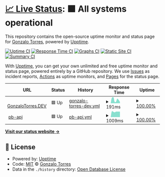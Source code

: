 # [📈 Live Status](https://gonetorres.github.io/upptime): <!--live status--> **🟩 All systems operational**

This repository contains the open-source uptime monitor and status page for [Gonzalo Torres](https://gonetorres.github.io/upptime), powered by [Upptime](https://github.com/upptime/upptime).

[![Uptime CI](https://github.com/gonetorres/upptime/workflows/Uptime%20CI/badge.svg)](https://github.com/gonetorres/upptime/actions?query=workflow%3A%22Uptime+CI%22)
[![Response Time CI](https://github.com/gonetorres/upptime/workflows/Response%20Time%20CI/badge.svg)](https://github.com/gonetorres/upptime/actions?query=workflow%3A%22Response+Time+CI%22)
[![Graphs CI](https://github.com/gonetorres/upptime/workflows/Graphs%20CI/badge.svg)](https://github.com/gonetorres/upptime/actions?query=workflow%3A%22Graphs+CI%22)
[![Static Site CI](https://github.com/gonetorres/upptime/workflows/Static%20Site%20CI/badge.svg)](https://github.com/gonetorres/upptime/actions?query=workflow%3A%22Static+Site+CI%22)
[![Summary CI](https://github.com/gonetorres/upptime/workflows/Summary%20CI/badge.svg)](https://github.com/gonetorres/upptime/actions?query=workflow%3A%22Summary+CI%22)

With [Upptime](https://upptime.js.org), you can get your own unlimited and free uptime monitor and status page, powered entirely by a GitHub repository. We use [Issues](https://github.com/gonetorres/upptime/issues) as incident reports, [Actions](https://github.com/gonetorres/upptime/actions) as uptime monitors, and [Pages](https://gonetorres.github.io/upptime) for the status page.

<!--start: status pages-->
<!-- This summary is generated by Upptime (https://github.com/upptime/upptime) -->
<!-- Do not edit this manually, your changes will be overwritten -->
<!-- prettier-ignore -->
| URL | Status | History | Response Time | Uptime |
| --- | ------ | ------- | ------------- | ------ |
| <img alt="" src="https://favicons.githubusercontent.com/gonzalotorres.dev" height="13"> [GonzaloTorres.DEV](https://gonzalotorres.dev) | 🟩 Up | [gonzalo-torres-dev.yml](https://github.com/GoneTorres/upptime/commits/HEAD/history/gonzalo-torres-dev.yml) | <details><summary><img alt="Response time graph" src="./graphs/gonzalo-torres-dev/response-time-week.png" height="20"> 191ms</summary><br><a href="https://gonetorres.github.io/upptime/history/gonzalo-torres-dev"><img alt="Response time 147" src="https://img.shields.io/endpoint?url=https%3A%2F%2Fraw.githubusercontent.com%2FGoneTorres%2Fupptime%2FHEAD%2Fapi%2Fgonzalo-torres-dev%2Fresponse-time.json"></a><br><a href="https://gonetorres.github.io/upptime/history/gonzalo-torres-dev"><img alt="24-hour response time 63" src="https://img.shields.io/endpoint?url=https%3A%2F%2Fraw.githubusercontent.com%2FGoneTorres%2Fupptime%2FHEAD%2Fapi%2Fgonzalo-torres-dev%2Fresponse-time-day.json"></a><br><a href="https://gonetorres.github.io/upptime/history/gonzalo-torres-dev"><img alt="7-day response time 191" src="https://img.shields.io/endpoint?url=https%3A%2F%2Fraw.githubusercontent.com%2FGoneTorres%2Fupptime%2FHEAD%2Fapi%2Fgonzalo-torres-dev%2Fresponse-time-week.json"></a><br><a href="https://gonetorres.github.io/upptime/history/gonzalo-torres-dev"><img alt="30-day response time 184" src="https://img.shields.io/endpoint?url=https%3A%2F%2Fraw.githubusercontent.com%2FGoneTorres%2Fupptime%2FHEAD%2Fapi%2Fgonzalo-torres-dev%2Fresponse-time-month.json"></a><br><a href="https://gonetorres.github.io/upptime/history/gonzalo-torres-dev"><img alt="1-year response time 147" src="https://img.shields.io/endpoint?url=https%3A%2F%2Fraw.githubusercontent.com%2FGoneTorres%2Fupptime%2FHEAD%2Fapi%2Fgonzalo-torres-dev%2Fresponse-time-year.json"></a></details> | <details><summary><a href="https://gonetorres.github.io/upptime/history/gonzalo-torres-dev">100.00%</a></summary><a href="https://gonetorres.github.io/upptime/history/gonzalo-torres-dev"><img alt="All-time uptime 100.00%" src="https://img.shields.io/endpoint?url=https%3A%2F%2Fraw.githubusercontent.com%2FGoneTorres%2Fupptime%2FHEAD%2Fapi%2Fgonzalo-torres-dev%2Fuptime.json"></a><br><a href="https://gonetorres.github.io/upptime/history/gonzalo-torres-dev"><img alt="24-hour uptime 100.00%" src="https://img.shields.io/endpoint?url=https%3A%2F%2Fraw.githubusercontent.com%2FGoneTorres%2Fupptime%2FHEAD%2Fapi%2Fgonzalo-torres-dev%2Fuptime-day.json"></a><br><a href="https://gonetorres.github.io/upptime/history/gonzalo-torres-dev"><img alt="7-day uptime 100.00%" src="https://img.shields.io/endpoint?url=https%3A%2F%2Fraw.githubusercontent.com%2FGoneTorres%2Fupptime%2FHEAD%2Fapi%2Fgonzalo-torres-dev%2Fuptime-week.json"></a><br><a href="https://gonetorres.github.io/upptime/history/gonzalo-torres-dev"><img alt="30-day uptime 100.00%" src="https://img.shields.io/endpoint?url=https%3A%2F%2Fraw.githubusercontent.com%2FGoneTorres%2Fupptime%2FHEAD%2Fapi%2Fgonzalo-torres-dev%2Fuptime-month.json"></a><br><a href="https://gonetorres.github.io/upptime/history/gonzalo-torres-dev"><img alt="1-year uptime 100.00%" src="https://img.shields.io/endpoint?url=https%3A%2F%2Fraw.githubusercontent.com%2FGoneTorres%2Fupptime%2FHEAD%2Fapi%2Fgonzalo-torres-dev%2Fuptime-year.json"></a></details>
| <img alt="" src="https://favicons.githubusercontent.com/pb-api.nacionservicios.com.ar" height="13"> [pb-api](https://pb-api.nacionservicios.com.ar/healthcheck) | 🟩 Up | [pb-api.yml](https://github.com/GoneTorres/upptime/commits/HEAD/history/pb-api.yml) | <details><summary><img alt="Response time graph" src="./graphs/pb-api/response-time-week.png" height="20"> 1009ms</summary><br><a href="https://gonetorres.github.io/upptime/history/pb-api"><img alt="Response time 989" src="https://img.shields.io/endpoint?url=https%3A%2F%2Fraw.githubusercontent.com%2FGoneTorres%2Fupptime%2FHEAD%2Fapi%2Fpb-api%2Fresponse-time.json"></a><br><a href="https://gonetorres.github.io/upptime/history/pb-api"><img alt="24-hour response time 920" src="https://img.shields.io/endpoint?url=https%3A%2F%2Fraw.githubusercontent.com%2FGoneTorres%2Fupptime%2FHEAD%2Fapi%2Fpb-api%2Fresponse-time-day.json"></a><br><a href="https://gonetorres.github.io/upptime/history/pb-api"><img alt="7-day response time 1009" src="https://img.shields.io/endpoint?url=https%3A%2F%2Fraw.githubusercontent.com%2FGoneTorres%2Fupptime%2FHEAD%2Fapi%2Fpb-api%2Fresponse-time-week.json"></a><br><a href="https://gonetorres.github.io/upptime/history/pb-api"><img alt="30-day response time 994" src="https://img.shields.io/endpoint?url=https%3A%2F%2Fraw.githubusercontent.com%2FGoneTorres%2Fupptime%2FHEAD%2Fapi%2Fpb-api%2Fresponse-time-month.json"></a><br><a href="https://gonetorres.github.io/upptime/history/pb-api"><img alt="1-year response time 989" src="https://img.shields.io/endpoint?url=https%3A%2F%2Fraw.githubusercontent.com%2FGoneTorres%2Fupptime%2FHEAD%2Fapi%2Fpb-api%2Fresponse-time-year.json"></a></details> | <details><summary><a href="https://gonetorres.github.io/upptime/history/pb-api">100.00%</a></summary><a href="https://gonetorres.github.io/upptime/history/pb-api"><img alt="All-time uptime 99.97%" src="https://img.shields.io/endpoint?url=https%3A%2F%2Fraw.githubusercontent.com%2FGoneTorres%2Fupptime%2FHEAD%2Fapi%2Fpb-api%2Fuptime.json"></a><br><a href="https://gonetorres.github.io/upptime/history/pb-api"><img alt="24-hour uptime 100.00%" src="https://img.shields.io/endpoint?url=https%3A%2F%2Fraw.githubusercontent.com%2FGoneTorres%2Fupptime%2FHEAD%2Fapi%2Fpb-api%2Fuptime-day.json"></a><br><a href="https://gonetorres.github.io/upptime/history/pb-api"><img alt="7-day uptime 100.00%" src="https://img.shields.io/endpoint?url=https%3A%2F%2Fraw.githubusercontent.com%2FGoneTorres%2Fupptime%2FHEAD%2Fapi%2Fpb-api%2Fuptime-week.json"></a><br><a href="https://gonetorres.github.io/upptime/history/pb-api"><img alt="30-day uptime 99.93%" src="https://img.shields.io/endpoint?url=https%3A%2F%2Fraw.githubusercontent.com%2FGoneTorres%2Fupptime%2FHEAD%2Fapi%2Fpb-api%2Fuptime-month.json"></a><br><a href="https://gonetorres.github.io/upptime/history/pb-api"><img alt="1-year uptime 99.97%" src="https://img.shields.io/endpoint?url=https%3A%2F%2Fraw.githubusercontent.com%2FGoneTorres%2Fupptime%2FHEAD%2Fapi%2Fpb-api%2Fuptime-year.json"></a></details>

<!--end: status pages-->

[**Visit our status website →**](https://gonetorres.github.io/upptime)

## 📄 License

- Powered by: [Upptime](https://github.com/upptime/upptime)
- Code: [MIT](./LICENSE) © [Gonzalo Torres](https://gonetorres.github.io/upptime)
- Data in the `./history` directory: [Open Database License](https://opendatacommons.org/licenses/odbl/1-0/)
